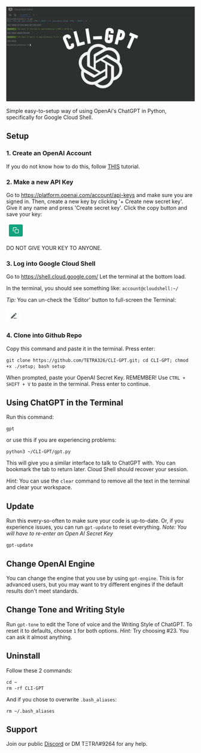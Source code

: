 ![CLI-GPT Image](/images/CLI-GPT3.png)

Simple easy-to-setup way of using OpenAi's ChatGPT in Python, specifically for Google Cloud Shell.

## Setup
### 1. Create an OpenAI Account
If you do not know how to do this, follow [THIS](https://www.youtube.com/watch?v=0b49O19FyC8) tutorial.

### 2. Make a new API Key
Go to https://platform.openai.com/account/api-keys and make sure you are signed in. Then, create a new key by clicking '+ Create new secret key'.
Give it any name and press 'Create secret key'. Click the copy button and save your key:

![Copy button image](/images/copy.png)

DO NOT GIVE YOUR KEY TO ANYONE.

### 3. Log into Google Cloud Shell
Go to https://shell.cloud.google.com/
Let the terminal at the bottom load.

In the terminal, you should see something like: `account@cloudshell:~/`

*Tip:*
You can un-check the 'Editor' button to full-screen the Terminal:

![Close-Editor](/images/pencil.png)

### 4. Clone into Github Repo
Copy this command and paste it in the terminal. Press enter:
```
git clone https://github.com/TETRA326/CLI-GPT.git; cd CLI-GPT; chmod +x ./setup; bash setup
```
<!--Follow this command:
```
git clone https://github.com/TETRA326/CLI-GPT.git
```
When that is finished, run these commands:
```
cd CLI-GPT
chmod +x ./setup
```

### 5. Run ./setup and insert API Key
Run this command:
```
./setup
```-->
When prompted, paste your OpenAI Secret Key. REMEMBER! Use `CTRL + SHIFT + V` to paste in the terminal.
Press enter to continue.

## Using ChatGPT in the Terminal

Run this command:
```
gpt
```
or use this if you are experiencing problems:
```
python3 ~/CLI-GPT/gpt.py
```
This will give you a similar interface to talk to ChatGPT with. You can bookmark the tab to return later. Cloud Shell should recover your session.

*Hint:* You can use the `clear` command to remove all the text in the terminal and clear your workspace.

## Update
Run this every-so-often to make sure your code is up-to-date. Or, if you experience issues, you can run `gpt-update` to reset everything. *Note: You will have to re-enter an Open AI Secret Key*
```
gpt-update
```

## Change OpenAI Engine
You can change the engine that you use by using `gpt-engine`. This is for advanced users, but you may want to try different engines if the default results don't meet standards.

## Change Tone and Writing Style
Run `gpt-tone` to edit the Tone of voice and the Writing Style of ChatGPT. To reset it to defaults, choose `1` for both options.
*Hint:* Try choosing #23. You can ask it almost anything.

## Uninstall
Follow these 2 commands:
```
cd ~
rm -rf CLI-GPT
```
And if you chose to overwrite `.bash_aliases`:
```
rm ~/.bash_aliases
```
## Support
Join our public [Discord](https://discord.gg/NCXRYSmx2a) or DM TΞTRΛ#9264 for any help.
